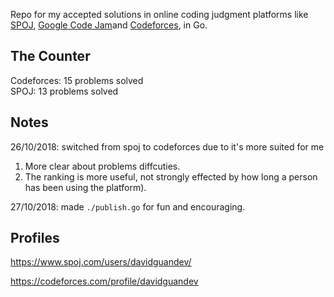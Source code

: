 Repo for my accepted solutions in online coding judgment platforms like [SPOJ](https://www.spoj.com/), [Google Code Jam](https://codingcompetitions.withgoogle.com/)and [Codeforces](https://codeforces.com/), in Go.

## The Counter
Codeforces: 15 problems solved  
SPOJ: 13 problems solved  

## Notes
26/10/2018: switched from spoj to codeforces due to it's more suited for me
  1. More clear about problems diffcuties.
  1. The ranking is more useful, not strongly effected by how long a person has been using the platform).

27/10/2018: made `./publish.go` for fun and encouraging.

## Profiles
https://www.spoj.com/users/davidguandev/

https://codeforces.com/profile/davidguandev
